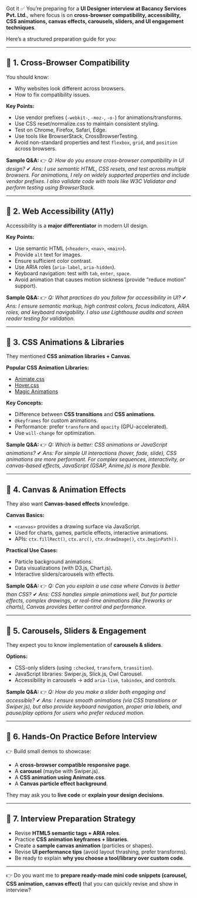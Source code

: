 Got it ✅ You’re preparing for a **UI Designer interview at Bacancy Services Pvt. Ltd.**, where focus is on **cross-browser compatibility, accessibility, CSS animations, canvas effects, carousels, sliders, and UI engagement techniques**.

Here’s a structured preparation guide for you:

---

## 🔹 1. **Cross-Browser Compatibility**

You should know:

* Why websites look different across browsers.
* How to fix compatibility issues.

**Key Points:**

* Use vendor prefixes (`-webkit-`, `-moz-`, `-o-`) for animations/transforms.
* Use CSS reset/normalize.css to maintain consistent styling.
* Test on Chrome, Firefox, Safari, Edge.
* Use tools like BrowserStack, CrossBrowserTesting.
* Avoid non-standard properties and test `flexbox`, `grid`, and `position` across browsers.

**Sample Q&A:**
👉 *Q: How do you ensure cross-browser compatibility in UI design?*
✔ *Ans: I use semantic HTML, CSS resets, and test across multiple browsers. For animations, I rely on widely supported properties and include vendor prefixes. I also validate code with tools like W3C Validator and perform testing using BrowserStack.*

---

## 🔹 2. **Web Accessibility (A11y)**

Accessibility is a **major differentiator** in modern UI design.

**Key Points:**

* Use semantic HTML (`<header>`, `<nav>`, `<main>`).
* Provide `alt` text for images.
* Ensure sufficient color contrast.
* Use ARIA roles (`aria-label`, `aria-hidden`).
* Keyboard navigation: test with `tab`, `enter`, `space`.
* Avoid animation that causes motion sickness (provide “reduce motion” support).

**Sample Q&A:**
👉 *Q: What practices do you follow for accessibility in UI?*
✔ *Ans: I ensure semantic markup, high contrast colors, focus indicators, ARIA roles, and keyboard navigability. I also use Lighthouse audits and screen reader testing for validation.*

---

## 🔹 3. **CSS Animations & Libraries**

They mentioned **CSS animation libraries + Canvas**.

**Popular CSS Animation Libraries:**

* [Animate.css](https://animate.style/)
* [Hover.css](https://ianlunn.github.io/Hover/)
* [Magic Animations](https://www.minimamente.com/project/magic/)

**Key Concepts:**

* Difference between **CSS transitions** and **CSS animations**.
* `@keyframes` for custom animations.
* Performance: prefer `transform` and `opacity` (GPU-accelerated).
* Use `will-change` for optimization.

**Sample Q&A:**
👉 *Q: Which is better: CSS animations or JavaScript animations?*
✔ *Ans: For simple UI interactions (hover, fade, slide), CSS animations are more performant. For complex sequences, interactivity, or canvas-based effects, JavaScript (GSAP, Anime.js) is more flexible.*

---

## 🔹 4. **Canvas & Animation Effects**

They also want **Canvas-based effects** knowledge.

**Canvas Basics:**

* `<canvas>` provides a drawing surface via JavaScript.
* Used for charts, games, particle effects, interactive animations.
* APIs: `ctx.fillRect()`, `ctx.arc()`, `ctx.drawImage()`, `ctx.beginPath()`.

**Practical Use Cases:**

* Particle background animations.
* Data visualizations (with D3.js, Chart.js).
* Interactive sliders/carousels with effects.

**Sample Q&A:**
👉 *Q: Can you explain a use case where Canvas is better than CSS?*
✔ *Ans: CSS handles simple animations well, but for particle effects, complex drawings, or real-time animations (like fireworks or charts), Canvas provides better control and performance.*

---

## 🔹 5. **Carousels, Sliders & Engagement**

They expect you to know implementation of **carousels & sliders**.

**Options:**

* CSS-only sliders (using `:checked`, `transform`, `transition`).
* JavaScript libraries: Swiper.js, Slick.js, Owl Carousel.
* Accessibility in carousels → add `aria-live`, `tabindex`, and controls.

**Sample Q&A:**
👉 *Q: How do you make a slider both engaging and accessible?*
✔ *Ans: I ensure smooth animations (via CSS transitions or Swiper.js), but also provide keyboard navigation, proper aria labels, and pause/play options for users who prefer reduced motion.*

---

## 🔹 6. **Hands-On Practice Before Interview**

👉 Build small demos to showcase:

* A **cross-browser compatible responsive page**.
* A **carousel** (maybe with Swiper.js).
* A **CSS animation using Animate.css**.
* A **Canvas particle effect background**.

They may ask you to **live code** or **explain your design decisions**.

---

## 🔹 7. **Interview Preparation Strategy**

* Revise **HTML5 semantic tags + ARIA roles**.
* Practice **CSS animation keyframes + libraries**.
* Create a **sample canvas animation** (particles or shapes).
* Revise **UI performance tips** (avoid layout thrashing, prefer transforms).
* Be ready to explain **why you choose a tool/library over custom code**.

---

👉 Do you want me to **prepare ready-made mini code snippets (carousel, CSS animation, canvas effect)** that you can quickly revise and show in interview?
